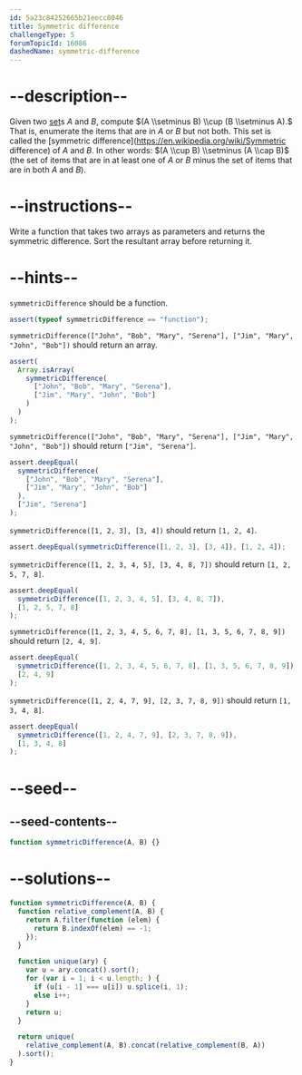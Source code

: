 ```yaml
---
id: 5a23c84252665b21eecc8046
title: Symmetric difference
challengeType: 5
forumTopicId: 16086
dashedName: symmetric-difference
---
```


# --description--

Given two [set](https://rosettacode.org/wiki/set)s _A_ and _B_, compute $(A \\setminus B) \\cup (B \\setminus A).$ That is, enumerate the items that are in _A_ or _B_ but not both. This set is called the [symmetric difference](https://en.wikipedia.org/wiki/Symmetric difference) of _A_ and _B_. In other words: $(A \\cup B) \\setminus (A \\cap B)$ (the set of items that are in at least one of _A_ or _B_ minus the set of items that are in both _A_ and _B_).

# --instructions--

Write a function that takes two arrays as parameters and returns the symmetric difference. Sort the resultant array before returning it.

# --hints--

`symmetricDifference` should be a function.

```js
assert(typeof symmetricDifference == "function");
```

`symmetricDifference(["John", "Bob", "Mary", "Serena"], ["Jim", "Mary", "John", "Bob"])` should return an array.

```js
assert(
  Array.isArray(
    symmetricDifference(
      ["John", "Bob", "Mary", "Serena"],
      ["Jim", "Mary", "John", "Bob"]
    )
  )
);
```

`symmetricDifference(["John", "Bob", "Mary", "Serena"], ["Jim", "Mary", "John", "Bob"])` should return `["Jim", "Serena"]`.

```js
assert.deepEqual(
  symmetricDifference(
    ["John", "Bob", "Mary", "Serena"],
    ["Jim", "Mary", "John", "Bob"]
  ),
  ["Jim", "Serena"]
);
```

`symmetricDifference([1, 2, 3], [3, 4])` should return `[1, 2, 4]`.

```js
assert.deepEqual(symmetricDifference([1, 2, 3], [3, 4]), [1, 2, 4]);
```

`symmetricDifference([1, 2, 3, 4, 5], [3, 4, 8, 7])` should return `[1, 2, 5, 7, 8]`.

```js
assert.deepEqual(
  symmetricDifference([1, 2, 3, 4, 5], [3, 4, 8, 7]),
  [1, 2, 5, 7, 8]
);
```

`symmetricDifference([1, 2, 3, 4, 5, 6, 7, 8], [1, 3, 5, 6, 7, 8, 9])` should return `[2, 4, 9]`.

```js
assert.deepEqual(
  symmetricDifference([1, 2, 3, 4, 5, 6, 7, 8], [1, 3, 5, 6, 7, 8, 9]),
  [2, 4, 9]
);
```

`symmetricDifference([1, 2, 4, 7, 9], [2, 3, 7, 8, 9])` should return `[1, 3, 4, 8]`.

```js
assert.deepEqual(
  symmetricDifference([1, 2, 4, 7, 9], [2, 3, 7, 8, 9]),
  [1, 3, 4, 8]
);
```

# --seed--

## --seed-contents--

```js
function symmetricDifference(A, B) {}
```

# --solutions--

```js
function symmetricDifference(A, B) {
  function relative_complement(A, B) {
    return A.filter(function (elem) {
      return B.indexOf(elem) == -1;
    });
  }

  function unique(ary) {
    var u = ary.concat().sort();
    for (var i = 1; i < u.length; ) {
      if (u[i - 1] === u[i]) u.splice(i, 1);
      else i++;
    }
    return u;
  }

  return unique(
    relative_complement(A, B).concat(relative_complement(B, A))
  ).sort();
}
```
